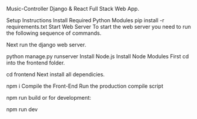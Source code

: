 Music-Controller
Django & React Full Stack Web App.

Setup Instructions
Install Required Python Modules
pip install -r requirements.txt
Start Web Server
To start the web server you need to run the following sequence of commands.

Next run the django web server.

python manage.py runserver
Install Node.js
Install Node Modules
First cd into the frontend folder.

cd frontend
Next install all dependicies.

npm i
Compile the Front-End
Run the production compile script

npm run build
or for development:

npm run dev
